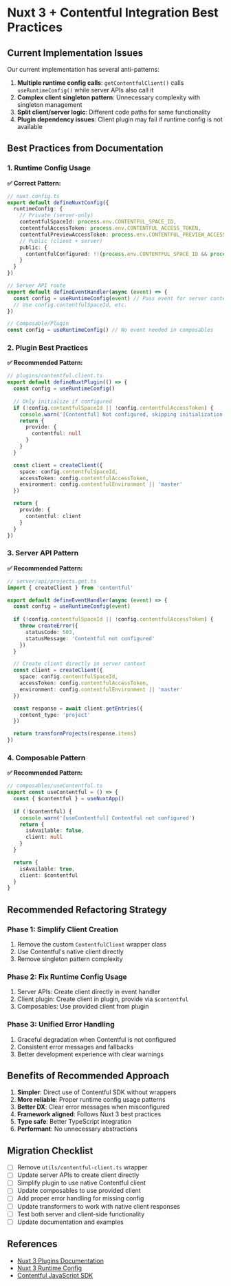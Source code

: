 # Nuxt 3 + Contentful Integration Best Practices

## Current Implementation Issues

Our current implementation has several anti-patterns:

1. **Multiple runtime config calls**: `getContentfulClient()` calls `useRuntimeConfig()` while server APIs also call it
2. **Complex client singleton pattern**: Unnecessary complexity with singleton management
3. **Split client/server logic**: Different code paths for same functionality
4. **Plugin dependency issues**: Client plugin may fail if runtime config is not available

## Best Practices from Documentation

### 1. Runtime Config Usage

**✅ Correct Pattern:**
```typescript
// nuxt.config.ts
export default defineNuxtConfig({
  runtimeConfig: {
    // Private (server-only)
    contentfulSpaceId: process.env.CONTENTFUL_SPACE_ID,
    contentfulAccessToken: process.env.CONTENTFUL_ACCESS_TOKEN,
    contentfulPreviewAccessToken: process.env.CONTENTFUL_PREVIEW_ACCESS_TOKEN,
    // Public (client + server)
    public: {
      contentfulConfigured: !!(process.env.CONTENTFUL_SPACE_ID && process.env.CONTENTFUL_ACCESS_TOKEN)
    }
  }
})

// Server API route
export default defineEventHandler(async (event) => {
  const config = useRuntimeConfig(event) // Pass event for server context
  // Use config.contentfulSpaceId, etc.
})

// Composable/Plugin
const config = useRuntimeConfig() // No event needed in composables
```

### 2. Plugin Best Practices

**✅ Recommended Pattern:**
```typescript
// plugins/contentful.client.ts
export default defineNuxtPlugin(() => {
  const config = useRuntimeConfig()
  
  // Only initialize if configured
  if (!config.contentfulSpaceId || !config.contentfulAccessToken) {
    console.warn('[Contentful] Not configured, skipping initialization')
    return {
      provide: {
        contentful: null
      }
    }
  }

  const client = createClient({
    space: config.contentfulSpaceId,
    accessToken: config.contentfulAccessToken,
    environment: config.contentfulEnvironment || 'master'
  })

  return {
    provide: {
      contentful: client
    }
  }
})
```

### 3. Server API Pattern

**✅ Recommended Pattern:**
```typescript
// server/api/projects.get.ts
import { createClient } from 'contentful'

export default defineEventHandler(async (event) => {
  const config = useRuntimeConfig(event)
  
  if (!config.contentfulSpaceId || !config.contentfulAccessToken) {
    throw createError({
      statusCode: 503,
      statusMessage: 'Contentful not configured'
    })
  }

  // Create client directly in server context
  const client = createClient({
    space: config.contentfulSpaceId,
    accessToken: config.contentfulAccessToken,
    environment: config.contentfulEnvironment || 'master'
  })

  const response = await client.getEntries({
    content_type: 'project'
  })

  return transformProjects(response.items)
})
```

### 4. Composable Pattern

**✅ Recommended Pattern:**
```typescript
// composables/useContentful.ts
export const useContentful = () => {
  const { $contentful } = useNuxtApp()
  
  if (!$contentful) {
    console.warn('[useContentful] Contentful not configured')
    return {
      isAvailable: false,
      client: null
    }
  }

  return {
    isAvailable: true,
    client: $contentful
  }
}
```

## Recommended Refactoring Strategy

### Phase 1: Simplify Client Creation
1. Remove the custom `ContentfulClient` wrapper class
2. Use Contentful's native client directly
3. Remove singleton pattern complexity

### Phase 2: Fix Runtime Config Usage
1. Server APIs: Create client directly in event handler
2. Client plugin: Create client in plugin, provide via `$contentful`
3. Composables: Use provided client from plugin

### Phase 3: Unified Error Handling
1. Graceful degradation when Contentful is not configured
2. Consistent error messages and fallbacks
3. Better development experience with clear warnings

## Benefits of Recommended Approach

1. **Simpler**: Direct use of Contentful SDK without wrappers
2. **More reliable**: Proper runtime config usage patterns
3. **Better DX**: Clear error messages when misconfigured
4. **Framework aligned**: Follows Nuxt 3 best practices
5. **Type safe**: Better TypeScript integration
6. **Performant**: No unnecessary abstractions

## Migration Checklist

- [ ] Remove `utils/contentful-client.ts` wrapper
- [ ] Update server APIs to create client directly
- [ ] Simplify plugin to use native Contentful client
- [ ] Update composables to use provided client
- [ ] Add proper error handling for missing config
- [ ] Update transformers to work with native client responses
- [ ] Test both server and client-side functionality
- [ ] Update documentation and examples

## References

- [Nuxt 3 Plugins Documentation](https://nuxt.com/docs/guide/directory-structure/plugins)
- [Nuxt 3 Runtime Config](https://nuxt.com/docs/api/composables/use-runtime-config)
- [Contentful JavaScript SDK](https://www.contentful.com/developers/docs/javascript/tutorials/using-js-cda-sdk/)